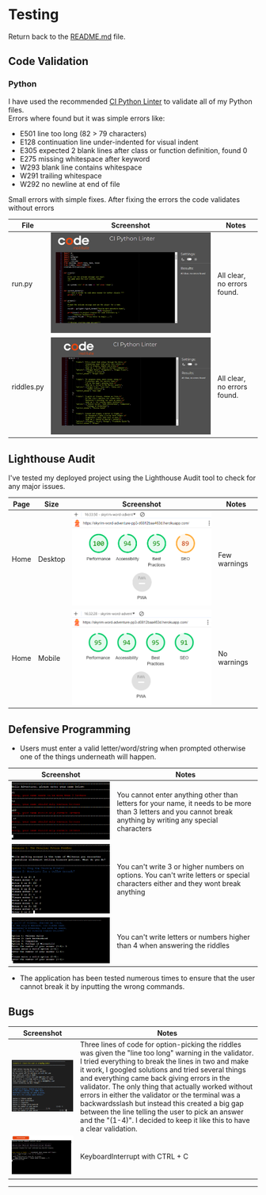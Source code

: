 # Testing

Return back to the [README.md](README.md) file.

## Code Validation
### Python

I have used the recommended [CI Python Linter](https://pep8ci.herokuapp.com) to validate all of my Python files.<br>
Errors where found but it was simple errors like:<br>
- E501 line too long (82 > 79 characters)
- E128 continuation line under-indented for visual indent
- E305 expected 2 blank lines after class or function definition, found 0
- E275 missing whitespace after keyword
- W293 blank line contains whitespace
- W291 trailing whitespace
- W292 no newline at end of file

Small errors with simple fixes.
After fixing the errors the code validates without errors

| File | Screenshot | Notes |
| --- | --- | --- |
| run.py | ![screenshot](docs/validation_clear.png) | All clear, no errors found. |
| riddles.py | ![screenshot](docs/validation_clear_riddles.png) | All clear, no errors found. |


## Lighthouse Audit


I've tested my deployed project using the Lighthouse Audit tool to check for any major issues.

| Page | Size | Screenshot | Notes |
| --- | --- | --- | --- |
| Home | Desktop | ![screenshot](docs/lighthouse_desktop.png) | Few warnings |
| Home | Mobile | ![screenshot](docs/lighthouse_mobile.png) | No warnings |

## Defensive Programming

- Users must enter a valid letter/word/string when prompted otherwise one of the things underneath will happen.

| Screenshot | Notes |
| --- | --- |
| ![screenshot](docs/name_input_lenght.png) | You cannot enter anything other than letters for your name, it needs to be more than 3 letters and you cannot break anything by writing any special characters |
| ![screenshot](docs/option_input_number_required.png) | You can't write 3 or higher numbers on options. You can't write letters or special characters either and they wont break anything |
| ![screenshot](docs/invalid_input_riddle.png) |  You can't write letters or numbers higher than 4 when answering the riddles |

- The application has been tested numerous times to ensure that the user cannot break it by inputting the wrong commands.





## Bugs

| Screenshot | Notes |
| --- | --- |
| ![screenshot](docs/bug__linetoolong.png) |  Three lines of code for option-picking the riddles was given the "line too long" warning in the validator. I tried everything to break the lines in two and make it work, I googled solutions and tried several things and everything came back giving errors in the validator. The only thing that actually worked without errors in either the validator or the terminal was a backwardsslash but instead this created a big gap between the line telling the user to pick an answer and the "(1-4)". I decided to keep it like this to have a clear validation. |
| ![screenshot](docs/keyboardinterrupted.png) |  KeyboardInterrupt with CTRL + C |

---